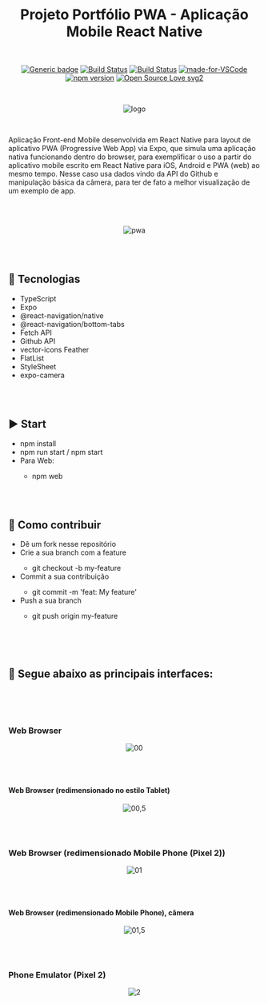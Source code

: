 <div align="center">

# Projeto Portfólio PWA - Aplicação Mobile React Native

</div>

<br>

<div align="center">

[![Generic badge](https://img.shields.io/badge/Made%20by-Renan%20Borba-purple.svg)](https://shields.io/) [![Build Status](https://img.shields.io/github/stars/RenanBorba/react-native-pwa.svg)](https://github.com/RenanBorba/react-native-pwa) [![Build Status](https://img.shields.io/github/forks/RenanBorba/react-native-pwa.svg)](https://github.com/RenanBorba/react-native-pwa) [![made-for-VSCode](https://img.shields.io/badge/Made%20for-VSCode-1f425f.svg)](https://code.visualstudio.com/) [![npm version](https://badge.fury.io/js/react-native.svg)](https://badge.fury.io/js/react-native) [![Open Source Love svg2](https://badges.frapsoft.com/os/v2/open-source.svg?v=103)](https://github.com/ellerbrock/open-source-badges/)

<br>

![logo](https://user-images.githubusercontent.com/48495838/87098388-86d27100-c21d-11ea-9f29-f500427d60c7.png)

</div>

<br>

Aplicação Front-end Mobile desenvolvida em React Native para layout de aplicativo PWA (Progressive Web App) via Expo, que simula uma aplicação nativa funcionando dentro do browser, para exemplificar o uso a partir do aplicativo mobile escrito em React Native para iOS, Android e PWA (web) ao mesmo tempo. Nesse caso usa dados vindo da API do Github e manipulação básica da câmera, para ter de fato a melhor visualização de um exemplo de app.

<br><br>

<div align="center">

![pwa](https://user-images.githubusercontent.com/48495838/87096631-a36caa00-c219-11ea-8747-f1b13bb77629.png)

</div>

<br><br>

## :rocket: Tecnologias
<ul>
  <li>TypeScript</li>
  <li>Expo</li>
  <li>@react-navigation/native</li>
  <li>@react-navigation/bottom-tabs</li>
  <li>Fetch API</li>
  <li>Github API</li>
  <li>vector-icons Feather</li>
  <li>FlatList</li>
  <li>StyleSheet</li>
  <li>expo-camera</li>
</ul>

<br><br>

## :arrow_forward: Start
<ul>
  <li>npm install</li>
  <li>npm run start / npm start</li>
  <li>Para Web:</li>
    <ul>
      <li>npm web</li>
    </ul>
</ul>

<br><br>

## :punch: Como contribuir
<ul>
  <li>Dê um fork nesse repositório</li>
  <li>Crie a sua branch com a feature</li>
    <ul>
      <li>git checkout -b my-feature</li>
    </ul>
  <li>Commit a sua contribuição</li>
    <ul>
      <li>git commit -m 'feat: My feature'</li>
    </ul>
  <li>Push a sua branch</li>
    <ul>
      <li>git push origin my-feature</li>
    </ul>
</ul>
<br><br><br>

## :mega: Segue abaixo as principais interfaces:

<br><br><br>

### Web Browser 

<div align="center">

![00](https://user-images.githubusercontent.com/48495838/87094754-d44ae000-c215-11ea-90b3-d9cf344a7930.JPG)

</div>

<br><br>

#### Web Browser (redimensionado no estilo Tablet)

<div align="center">

![00,5](https://user-images.githubusercontent.com/48495838/87096132-8683a700-c218-11ea-93a1-12ee1aa0f8d4.JPG)

</div>

<br><br>

### Web Browser (redimensionado Mobile Phone (Pixel 2))

<div align="center">

![01](https://user-images.githubusercontent.com/48495838/87094760-d57c0d00-c215-11ea-818b-a8ad58cd09d8.JPG)

</div>

<br><br>

#### Web Browser (redimensionado Mobile Phone), câmera

<div align="center">

![01,5](https://user-images.githubusercontent.com/48495838/87096137-87b4d400-c218-11ea-85b1-9bc1df2cc7e7.png)

</div>

<br><br>

### Phone Emulator (Pixel 2)

<div align="center">

![2](https://user-images.githubusercontent.com/48495838/87095945-22f97980-c218-11ea-9679-64de3a4f671f.png)

</div>
